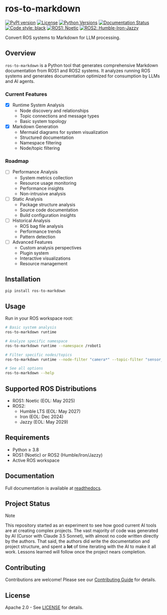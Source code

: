 # ros-to-markdown

[![PyPI version](https://badge.fury.io/py/ros-to-markdown.svg)](https://badge.fury.io/py/ros-to-markdown)
[![License](https://img.shields.io/badge/License-Apache%202.0-blue.svg)](https://opensource.org/licenses/Apache-2.0)
[![Python Versions](https://img.shields.io/pypi/pyversions/ros-to-markdown.svg)](https://pypi.org/project/ros-to-markdown/)
[![Documentation Status](https://readthedocs.org/projects/ros-to-markdown/badge/?version=latest)](https://ros-to-markdown.readthedocs.io/en/latest/?badge=latest)
[![Code style: black](https://img.shields.io/badge/code%20style-black-000000.svg)](https://github.com/psf/black)
[![ROS1: Noetic](https://img.shields.io/badge/ROS1-Noetic-blue)](http://wiki.ros.org/noetic)
[![ROS2: Humble-Iron-Jazzy](https://img.shields.io/badge/ROS2-Humble%20%7C%20Iron%20%7C%20Jazzy-blue)](https://docs.ros.org/en/humble/)

Convert ROS systems to Markdown for LLM processing.

## Overview
`ros-to-markdown` is a Python tool that generates comprehensive Markdown documentation from ROS1 and ROS2 systems. It analyzes running ROS systems and generates documentation optimized for consumption by LLMs and AI agents.

### Current Features
- [x] Runtime System Analysis
  - Node discovery and relationships
  - Topic connections and message types
  - Basic system topology
- [x] Markdown Generation
  - Mermaid diagrams for system visualization
  - Structured documentation
  - Namespace filtering
  - Node/topic filtering

### Roadmap
- [ ] Performance Analysis
  - System metrics collection
  - Resource usage monitoring
  - Performance insights
  - Non-intrusive analysis
- [ ] Static Analysis
  - Package structure analysis
  - Source code documentation
  - Build configuration insights
- [ ] Historical Analysis
  - ROS bag file analysis
  - Performance trends
  - Pattern detection
- [ ] Advanced Features
  - Custom analysis perspectives
  - Plugin system
  - Interactive visualizations
  - Resource management

## Installation

```bash
pip install ros-to-markdown
```

## Usage

Run in your ROS workspace root:

```bash
# Basic system analysis
ros-to-markdown runtime

# Analyze specific namespace
ros-to-markdown runtime --namespace /robot1

# Filter specific nodes/topics
ros-to-markdown runtime --node-filter "camera*" --topic-filter "sensor_*"

# See all options
ros-to-markdown --help
```

## Supported ROS Distributions
- ROS1: Noetic (EOL: May 2025)
- ROS2: 
  - Humble LTS (EOL: May 2027)
  - Iron (EOL: Dec 2024)
  - Jazzy (EOL: May 2029)

## Requirements
- Python ≥ 3.8
- ROS1 (Noetic) or ROS2 (Humble/Iron/Jazzy)
- Active ROS workspace

## Documentation
Full documentation is available at [readthedocs](https://ros-to-markdown.readthedocs.io/).

## Project Status
> [!Note]
> This repository started as an experiment to see how good current AI tools are at creating complex projects. The vast majority of code was generated by AI (Cursor with Claude 3.5 Sonnet), with almost no code written directly by the authors. That said, the authors did write the documentation and project structure, and spent a **lot** of time iterating with the AI to make it all work. Lessons learned will follow once the project nears completion.

## Contributing
Contributions are welcome! Please see our [Contributing Guide](CONTRIBUTING.md) for details.

## License
Apache 2.0 - See [LICENSE](LICENSE) for details.

